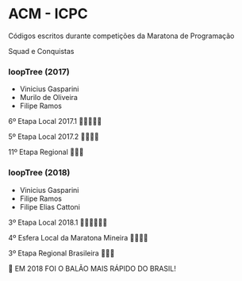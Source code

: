 # ACM - ICPC

Códigos escritos durante competições da Maratona de Programação

Squad e Conquistas

### loopTree (2017)
  - Vinicius Gasparini
  - Murilo de Oliveira
  - Filipe Ramos
  
6º Etapa Local 2017.1 :balloon::balloon::balloon::balloon::balloon: 

5º Etapa Local 2017.2 :balloon::balloon::balloon::balloon:

11º Etapa Regional :balloon::balloon::balloon:


### loopTree (2018)
  - Vinicius Gasparini
  - Filipe Ramos
  - Filipe Elias Cattoni
  
3º Etapa Local 2018.1 :balloon::balloon::balloon::balloon::balloon::balloon:

4º Esfera Local da Maratona Mineira :balloon::balloon::balloon::balloon:

3º Etapa Regional Brasileira :balloon::balloon::balloon:

:balloon: EM 2018 FOI O BALÃO MAIS RÁPIDO DO BRASIL! 

